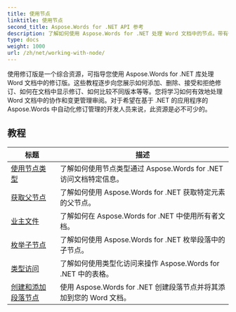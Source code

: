 ```yaml
---
title: 使用节点
linktitle: 使用节点
second_title: Aspose.Words for .NET API 参考
description: 了解如何使用 Aspose.Words for .NET 处理 Word 文档中的节点。带有代码示例的详细教程。
type: docs
weight: 1000
url: /zh/net/working-with-node/
---
```

使用修订版是一个综合资源，可指导您使用 Aspose.Words for .NET 库处理 Word 文档中的修订版。这些教程逐步向您展示如何添加、删除、接受和拒绝修订、如何在文档中显示修订、如何比较不同版本等等。您将学习如何有效地处理 Word 文档中的协作和变更管理审阅。对于希望在基于 .NET 的应用程序的 Aspose.Words 中自动化修订管理的开发人员来说，此资源是必不可少的。

 ## 教程
| 标题 | 描述 |
| --- | --- |
| [使用节点类型](./use-node-type/) | 了解如何使用节点类型通过 Aspose.Words for .NET 访问文档特定信息。 |
| [获取父节点](./get-parent-node/) | 了解如何使用 Aspose.Words for .NET 获取特定元素的父节点。 |
| [业主文件](./owner-document/) | 了解如何在 Aspose.Words for .NET 中使用所有者文档。 |
| [枚举子节点](./enumerate-child-nodes/) | 了解如何使用 Aspose.Words for .NET 枚举段落中的子节点。 |
| [类型访问](./typed-access/) | 了解如何使用类型化访问来操作 Aspose.Words for .NET 中的表格。 |
| [创建和添加段落节点](./create-and-add-paragraph-node/) | 使用 Aspose.Words for .NET 创建段落节点并将其添加到您的 Word 文档。 |